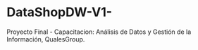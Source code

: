 # DataShopDW-V1-
Proyecto Final - Capacitacion: Análisis de Datos y Gestión de la Información, QualesGroup.
